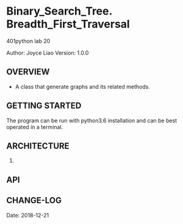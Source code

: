 # Binary_Search_Tree. Breadth_First_Traversal
401python lab 20


Author: Joyce Liao
Version: 1.0.0



## OVERVIEW
- A class that generate graphs and its related methods.


## GETTING STARTED
The program can be run with python3.6 installation and can be best operated in a terminal.


## ARCHITECTURE
1. 





## API



## CHANGE-LOG



Date: 2018-12-21
